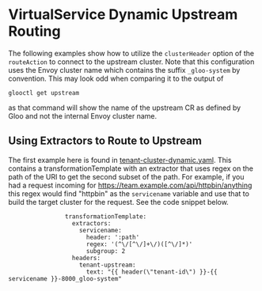 # VirtualService Dynamic Upstream Routing

The following examples show how to utilize the `clusterHeader` option of the `routeAction` to connect to the upstream cluster.  Note that this configuration uses the Envoy cluster name which contains the suffix `_gloo-system` by convention.  This may look odd when comparing it to the output of 

```
glooctl get upstream
```

as that command will show the name of the upstream CR as defined by Gloo and not the internal Envoy cluster name.

## Using Extractors to Route to Upstream

The first example here is found in [tenant-cluster-dynamic.yaml](tenant-cluster-dynamic.yaml).  This contains a transformationTemplate with an extractor that uses regex on the path of the URI to get the second subset of the path.  For example, if you had a request incoming for https://team.example.com/api/httpbin/anything this regex would find "httpbin" as the `servicename` variable and use that to build the target cluster for the request.  See the code snippet below.

```
                transformationTemplate:
                  extractors:
                    servicename:
                      header: ':path'
                      regex: '(^\/[^\/]+\/)([^\/]*)'
                      subgroup: 2
                  headers:
                    tenant-upstream:
                      text: "{{ header(\"tenant-id\") }}-{{ servicename }}-8000_gloo-system"
```